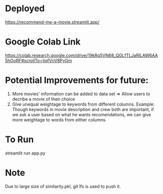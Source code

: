 # Deployed
https://recommend-me-a-movie.streamlit.app/

# Google Colab Link
https://colab.research.google.com/drive/19kRq5VN68_QGLfTLJaRlLAW6AA5hOoRF#scrollTo=IiqfVnV8PyGm

# Potential Improvements for future:
1. More movies' information can be added to data set => Allow users to decribe a movie of their choice
2. Give unequal weightage to keywords from different columns. Example: Though keywords in movie description and crew both are important, if we ask a user based on what he wants recomendations, we can give more weightage to words from either columns.

# To Run
streamlit run app.py

# Note
Due to large size of similarity.pkl, git lfs is used to push it.
